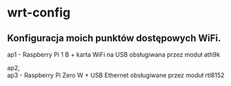 # wrt-config

## Konfiguracja moich punktów dostępowych WiFi.

ap1 - Raspberry Pi 1 B + karta WiFi na USB obsługiwana przez moduł ath9k

ap2,<br>
ap3 - Raspberry Pi Zero W + USB Ethernet obsługiwane przez moduł rtl8152